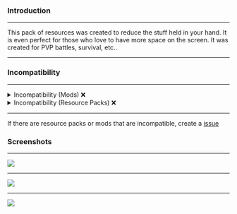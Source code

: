 ### Introduction
<hr>
This pack of resources was created to reduce the stuff held in your hand. It is even perfect for those who love to have more space on the screen. It was created for PVP battles, survival, etc..
<hr>

### Incompatibility
<hr>
<details>
<summary>Incompatibility (Mods) ❌</summary>

* [FastChest](https://modrinth.com/mod/fastchest)
    * The chest is invisible in inventory and in the hand.
</details>

<details>
<summary>Incompatibility (Resource Packs) ❌</summary>

* Vanilla Tweaks
    * Item Stitching Fix, alternatively use this [Model Gap Fix](https://modrinth.com/mod/modelfix)
</details>
<hr>

If there are resource packs or mods that are incompatible, create a [issue](https://github.com/raspberrygitq/Mini-Stuff-in-Hand/issues)

### Screenshots
<hr>

![](https://i.imgur.com/K5tDRg3.png)
<hr>

![](https://i.imgur.com/IpT2ZnA.png)
<hr>

![](https://i.imgur.com/Ietj3YD.png)


